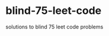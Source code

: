 # blind-75-leet-code

solutions to blind 75 leet code problems

<!-- blind 75 questiond -->

<!-- https://leetcode.com/discuss/general-discussion/460599/blind-75-leetcode-questions -->

<!-- 50 questions from creator of blind 75 for quick revision -->

<!-- https://www.techinterviewhandbook.org/best-practice-questions/ -->

<!-- all 169 questions from creator of blind 75 -->

<!-- https://www.techinterviewhandbook.org/grind75?hours=40&weeks=26&grouping=topics -->
